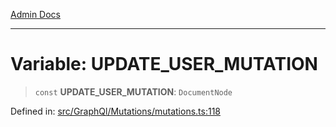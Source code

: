 [Admin Docs](/)

***

# Variable: UPDATE\_USER\_MUTATION

> `const` **UPDATE\_USER\_MUTATION**: `DocumentNode`

Defined in: [src/GraphQl/Mutations/mutations.ts:118](https://github.com/PalisadoesFoundation/talawa-admin/blob/main/src/GraphQl/Mutations/mutations.ts#L118)
